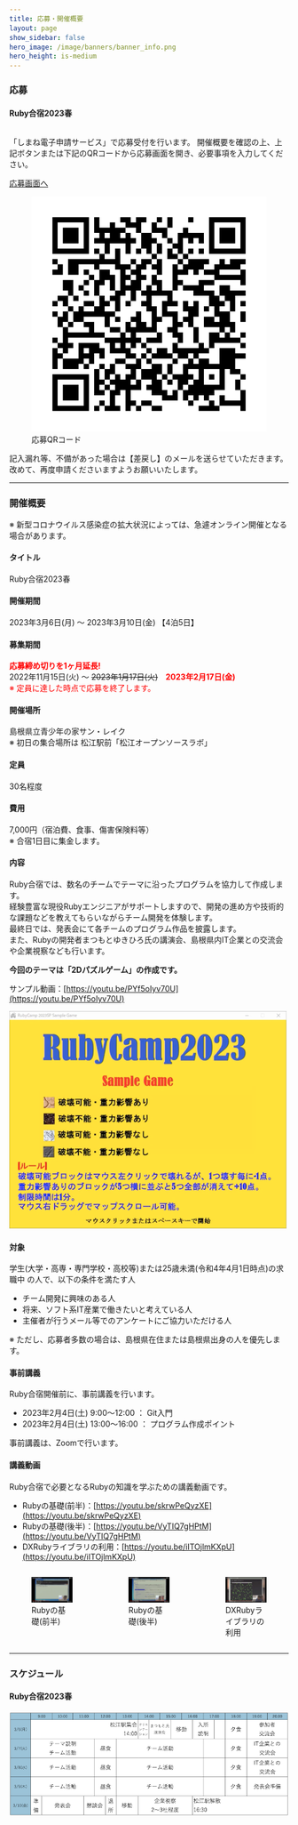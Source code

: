 ```yaml
---
title: 応募・開催概要
layout: page
show_sidebar: false
hero_image: /image/banners/banner_info.png
hero_height: is-medium
---
```


<h3 class="block">
  <span class="icon-text">
    <span class="icon">
      <i class="fas fa-file-alt"></i>
    </span>
    <span>応募</span>
  </span>
</h3>

#### Ruby合宿2023春

<div class="columns is-centered">
  <div class="column is-12">
    <p class="has-text-centered">
      <span>「しまね電子申請サービス」で応募受付を行います。 開催概要を確認の上、上記ボタンまたは下記のQRコードから応募画面を開き、必要事項を入力してください。</span>
    </p>
    <p class="has-text-centered">
      <a class="button is-large is-rounded is-link" target="_blank" href="https://s-kantan.jp/pref-shimane-u/offer/offerList_detail.action?tempSeq=12512">応募画面へ</a>
    </p>
    <div class="block has-text-centered">
      <figure class="image is-128x128 is-inline-block">
        <img src="/image/2023-spring/2023_spring_sf_barcode.png" alt="応募QRコード">
        <figcaption>
          応募QRコード
        </figcaption>
      </figure>
    </div>
    <div class="notification is-warning is-light">
      記入漏れ等、不備があった場合は【差戻し】のメールを送らせていただきます。改めて、再度申請くださいますようお願いいたします。
    </div>
  </div>
</div>

---

<h3 class="block">
  <span class="icon-text">
    <span class="icon">
      <i class="fas fa-gem"></i>
    </span>
    <span>開催概要</span>
  </span>
</h3>

<div class="notification is-danger is-light">
※ 新型コロナウイルス感染症の拡大状況によっては、急遽オンライン開催となる  場合があります。
</div>

#### タイトル
Ruby合宿2023春

#### 開催期間
2023年3月6日(月) 〜 2023年3月10日(金) 【4泊5日】

#### 募集期間
<strong style="color: red;">応募締め切りを1ヶ月延長!</strong>  
2022年11月15日(火) 〜 ~~2023年1月17日(火)~~　<strong style="color: red;">2023年2月17日(金)</strong>  
<span style="color: red;">※ 定員に達した時点で応募を終了します。</span>  

#### 開催場所
島根県立青少年の家サン・レイク  
※ 初日の集合場所は 松江駅前「松江オープンソースラボ」

#### 定員
30名程度  

#### 費用
7,000円（宿泊費、食事、傷害保険料等）  
※ 合宿1日目に集金します。

#### 内容
Ruby合宿では、数名のチームでテーマに沿ったプログラムを協力して作成します。  
経験豊富な現役Rubyエンジニアがサポートしますので、開発の進め方や技術的な課題などを教えてもらいながらチーム開発を体験します。  
最終日では、発表会にて各チームのプログラム作品を披露します。  
また、Rubyの開発者まつもとゆきひろ氏の講演会、島根県内IT企業との交流会や企業視察なども行います。  

__今回のテーマは「2Dパズルゲーム」の作成です。__  

サンプル動画：[https://youtu.be/PYf5oIyv70U](https://youtu.be/PYf5oIyv70U)

![2Dパズルゲーム](/image/2023-spring/2023_spring_game_sample.png "2Dパズルゲーム")

#### 対象
学生(大学・高専・専門学校・高校等)または25歳未満(令和4年4月1日時点)の求職中 の人で、以下の条件を満たす人  
- チーム開発に興味のある人
- 将来、ソフト系IT産業で働きたいと考えている人
- 主催者が行うメール等でのアンケートにご協力いただける人

※ ただし、応募者多数の場合は、島根県在住または島根県出身の人を優先します。  

#### 事前講義
Ruby合宿開催前に、事前講義を行います。
- 2023年2月4日(土) 9:00〜12:00 ： Git入門
- 2023年2月4日(土) 13:00〜16:00 ： プログラム作成ポイント

事前講義は、Zoomで行います。  

#### 講義動画
Ruby合宿で必要となるRubyの知識を学ぶための講義動画です。  
- Rubyの基礎(前半)：[https://youtu.be/skrwPeQyzXE](https://youtu.be/skrwPeQyzXE)
- Rubyの基礎(後半)：[https://youtu.be/VyTIQ7gHPtM](https://youtu.be/VyTIQ7gHPtM)
- DXRubyライブラリの利用：[https://youtu.be/iITOjlmKXpU](https://youtu.be/iITOjlmKXpU)

<div class="columns">
  <div class="column">
    <figure class="image">
      <img src="/image/info/ruby_lecture_1_tmb.png" alt="Rubyの基礎(前半)">
      <figcaption>
        Rubyの基礎(前半)
      </figcaption>
    </figure>
  </div>
  <div class="column">
    <figure class="image">
      <img src="/image/info/ruby_lecture_2_tmb.png" alt="Rubyの基礎(後半)">
      <figcaption>
        Rubyの基礎(後半)
      </figcaption>
    </figure>
  </div>
  <div class="column">
    <figure class="image">
      <img src="/image/info/dxruby_lecture_tmb.png" alt="DXRubyライブラリの利用">
      <figcaption>
        DXRubyライブラリの利用
      </figcaption>
    </figure>
  </div>
</div> 

---

<h3 class="block">
  <span class="icon-text">
    <span class="icon">
      <i class="fas fa-calendar"></i>
    </span>
    <span>スケジュール</span>
  </span>
</h3>

#### Ruby合宿2023春

![Ruby合宿2023春スケジュール](/image/2023-spring/2023_spring_schedule.png "Ruby合宿2023春スケジュール")
